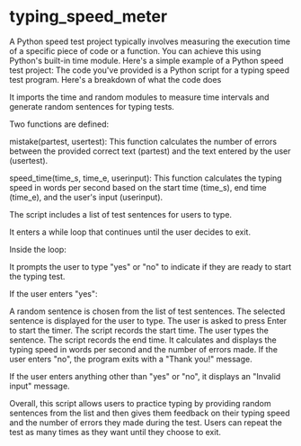 # typing_speed_meter
A Python speed test project typically involves measuring the execution time of a specific piece of code or a function. You can achieve this using Python's built-in time module. Here's a simple example of a Python speed test project:
The code you've provided is a Python script for a typing speed test program. Here's a breakdown of what the code does

It imports the time and random modules to measure time intervals and generate random sentences for typing tests.

Two functions are defined:

mistake(partest, usertest): This function calculates the number of errors between the provided correct text (partest) and the text entered by the user (usertest).

speed_time(time_s, time_e, userinput): This function calculates the typing speed in words per second based on the start time (time_s), end time (time_e), and the user's input (userinput).

The script includes a list of test sentences for users to type.

It enters a while loop that continues until the user decides to exit.

Inside the loop:

It prompts the user to type "yes" or "no" to indicate if they are ready to start the typing test.

If the user enters "yes":

A random sentence is chosen from the list of test sentences.
The selected sentence is displayed for the user to type.
The user is asked to press Enter to start the timer.
The script records the start time.
The user types the sentence.
The script records the end time.
It calculates and displays the typing speed in words per second and the number of errors made.
If the user enters "no", the program exits with a "Thank you!" message.

If the user enters anything other than "yes" or "no", it displays an "Invalid input" message.

Overall, this script allows users to practice typing by providing random sentences from the list and then gives them feedback on their typing speed and the number of errors they made during the test. Users can repeat the test as many times as they want until they choose to exit.
